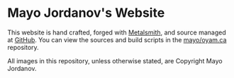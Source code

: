 # Mayo Jordanov's Website

This website is hand crafted, forged with [Metalsmith](http://metalsmith.io), and source managed at [GitHub](https://github.com). You can view the sources and build scripts in the [mayo/oyam.ca](https://github.com/mayo/oyam.ca) repository.

All images in this repository, unless otherwise stated, are Copyright Mayo Jordanov.
